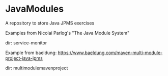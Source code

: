 # JavaModules

A repository to store Java JPMS exercises

Examples from Nicolai Parlog's "The Java Module System"

dir: service-monitor

Example from baeldung: <https://www.baeldung.com/maven-multi-module-project-java-jpms>

dir: multimodulemavenproject
